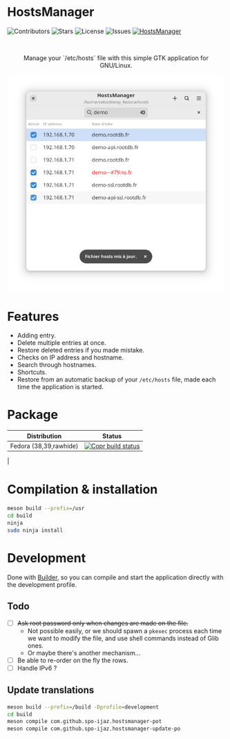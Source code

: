 # HostsManager

![Contributors](https://img.shields.io/github/contributors/spo-ijaz/HostsManager)
![Stars](https://img.shields.io/github/stars/spo-ijaz/HostsManager)
![License](https://img.shields.io/github/license/spo-ijaz/HostsManager)
![Issues](https://img.shields.io/github/issues/spo-ijaz/HostsManager)
[![HostsManager](https://img.shields.io/badge/copr-HostsManager-51A2DA?label=COPR&logo=fedora&logoColor=white)](https://copr.fedorainfracloud.org/coprs/spo-ijaz/HostsManager/)


<br/>
<p align="center">Manage your `/etc/hosts` file with this simple GTK application for GNU/Linux.</p>

<p align="center">
  <img width="500" alt="Screenshot" src="./data/screenshots/main.png">
</p>

# Features

* Adding entry.
* Delete multiple entries at once.
* Restore deleted entries if you made mistake.
* Checks on IP address and hostname.
* Search through hostnames.
* Shortcuts.
* Restore from an automatic backup of your `/etc/hosts` file, made each time the application is started.

# Package

| Distribution           | Status                                                                                                                                                                                                                        |
|------------------------|-------------------------------------------------------------------------------------------------------------------------------------------------------------------------------------------------------------------------------|
| Fedora (38,39,rawhide) | [![Copr build status](https://copr.fedorainfracloud.org/coprs/spo-ijaz/HostsManager/package/hosts-manager/status_image/last_build.png)](https://copr.fedorainfracloud.org/coprs/spo-ijaz/HostsManager/package/hosts-manager/) 
|

# Compilation & installation

```sh
meson build --prefix=/usr
cd build
ninja
sudo ninja install
```

# Development

Done with [Builder](https://wiki.gnome.org/Apps/Builder), so you can compile and start the application directly with the development profile.

## Todo

- [ ] ~~Ask root password only when changes are made on the file.~~
	- Not possible easily, or we should spawn a `pkexec` process each time we want to modify the file, and use shell commands instead of Glib ones.
 	- Or maybe there's another mechanism...
- [ ] Be able to re-order on the fly the rows.
- [ ] Handle IPv6 ?

## Update translations

```bash
meson build --prefix=/build -Dprofile=development
cd build
meson compile com.github.spo-ijaz.hostsmanager-pot
meson compile com.github.spo-ijaz.hostsmanager-update-po
```

